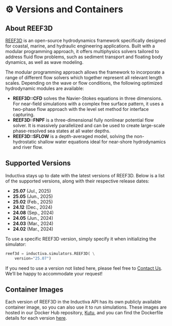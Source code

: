 # ⚙️ Versions and Containers

## About REEF3D
[REEF3D](https://reef3d.wordpress.com/) is an open-source hydrodynamics framework specifically designed for coastal, marine, and hydraulic engineering applications. 
Built with a modular programming approach, it offers multiphysics solvers tailored to address fluid flow problems, such as sediment transport and floating body dynamics, as well as wave modeling.

The modular programming approach allows the framework to incorporate a range of different flow solvers which together represent all relevant length scales. Depending on the wave or flow conditions, the following optimized hydrodynamic modules are available:
- **REEF3D::CFD** solves the Navier-Stokes equations in three dimensions. For near-field simulations with a complex free surface pattern, it uses a two-phase flow approach with the level set method for interface capturing.
- **REEF3D::FNPF** is a three-dimensional fully nonlinear potential flow solver. It is massively parallelized and can be used to create large-scale phase-resolved sea states at all water depths.
- **REEF3D::SFLOW** is a depth-averaged model, solving the non-hydrostatic shallow water equations ideal for near-shore hydrodynamics and river flow.

## Supported Versions
Inductiva stays up to date with the latest versions of REEF3D. Below is a list of the supported versions, along with their respective release dates:

- **25.07** (Jul., 2025)
- **25.05** (Jun., 2025)
- **25.02** (Feb., 2025)
- **24.12** (Dec., 2024)
- **24.08** (Sep., 2024)
- **24.05** (Jun., 2024)
- **24.03** (Mar., 2024)
- **24.02** (Mar., 2024)

To use a specific REEF3D version, simply specify it when initializing the simulator:

```python
reef3d = inductiva.simulators.REEF3D( \
    version="25.07")
```

If you need to use a version not listed here, please feel free to [Contact Us](mailto:support@inductiva.ai).
We’ll be happy to accommodate your request!

## Container Images
Each version of REEF3D in the Inductiva API has its own publicly available container image, 
so you can also use it to run simulations. These images are hosted in our Docker Hub repository, 
[Kutu](https://hub.docker.com/r/inductiva/kutu/tags?name=reef3d), and you can find the 
Dockerfile details for each version [here](https://github.com/inductiva/kutu/tree/main/simulators/reef3d).